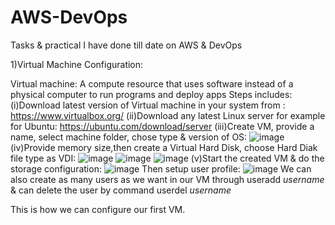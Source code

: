 # AWS-DevOps
Tasks &amp; practical I have done till date on AWS &amp; DevOps

1)Virtual Machine Configuration: 

Virtual machine: A compute resource that uses software instead of a physical computer to run programs and deploy apps
Steps includes:
(i)Download latest version of Virtual machine in your system from : https://www.virtualbox.org/
(ii)Download any latest Linux server for example for Ubuntu: https://ubuntu.com/download/server
(iii)Create VM, provide a name, select machine folder, chose type & version of OS:
![image](https://user-images.githubusercontent.com/108335056/213415587-e83cc9f1-678b-4453-9cdb-582fc5affcc9.png)
(iv)Provide memory size,then create a Virtual Hard Disk, choose Hard Diak file type as VDI:
![image](https://user-images.githubusercontent.com/108335056/213416011-b70a2d65-4670-44cf-94fb-0f327e6efb05.png)
![image](https://user-images.githubusercontent.com/108335056/213416073-e308163c-e3e7-41f0-a4b2-5347e27b0f1e.png)
![image](https://user-images.githubusercontent.com/108335056/213416410-59abe96b-8218-4d89-8506-7558bbeec957.png)
(v)Start the created VM & do the storage configuration:
![image](https://user-images.githubusercontent.com/108335056/213416656-a6fc6bcf-512f-4269-b0fe-a2f8b8cbd35c.png)
Then setup user profile:
![image](https://user-images.githubusercontent.com/108335056/213416830-658f143e-692d-40f9-8935-2b2fa76fe260.png)
We can also create as many users as we want in our VM through useradd _username_ & can delete the user by command userdel _username_

This is how we can configure our first VM.
